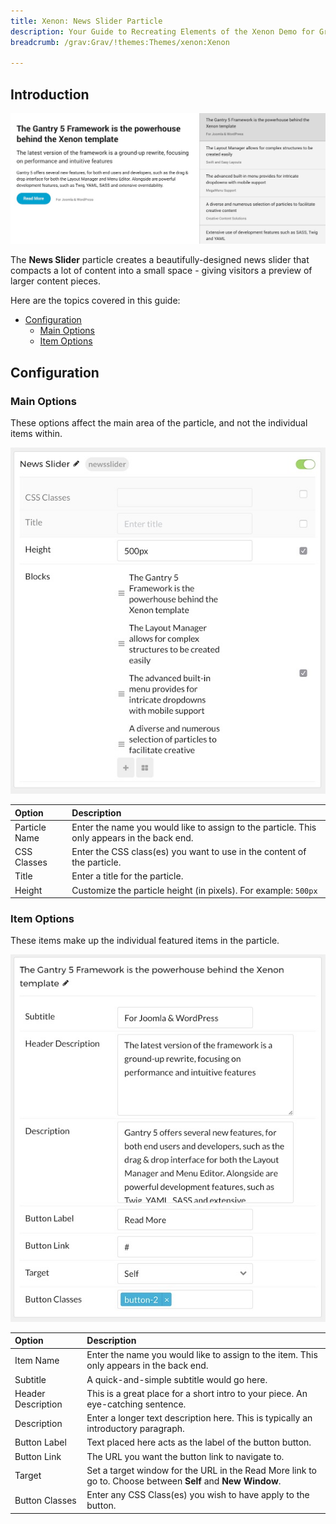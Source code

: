 ```yaml
---
title: Xenon: News Slider Particle
description: Your Guide to Recreating Elements of the Xenon Demo for Grav
breadcrumb: /grav:Grav/!themes:Themes/xenon:Xenon

---
```


## Introduction

![](assets/particle_newsslider1.jpeg)

The **News Slider** particle creates a beautifully-designed news slider that compacts a lot of content into a small space - giving visitors a preview of larger content pieces.

Here are the topics covered in this guide:

* [Configuration](#configuration)
    - [Main Options](#main-options)
    - [Item Options](#item-options)

## Configuration

### Main Options 

These options affect the main area of the particle, and not the individual items within.

![](assets/particle_newsslider2.jpeg)

| Option        | Description                                                                                 |
| :-----        | :-----                                                                                      |
| Particle Name | Enter the name you would like to assign to the particle. This only appears in the back end. |
| CSS Classes   | Enter the CSS class(es) you want to use in the content of the particle.                     |
| Title         | Enter a title for the particle.                                                             |
| Height        | Customize the particle height (in pixels). For example: `500px`                             |


### Item Options

These items make up the individual featured items in the particle.

![](assets/particle_newsslider3.jpeg)

| Option             | Description                                                                                                 |
| :-----             | :-----                                                                                                      |
| Item Name          | Enter the name you would like to assign to the item. This only appears in the back end.                     |
| Subtitle           | A quick-and-simple subtitle would go here.                                                                  |
| Header Description | This is a great place for a short intro to your piece. An eye-catching sentence.                            |
| Description        | Enter a longer text description here. This is typically an introductory paragraph.                          |
| Button Label       | Text placed here acts as the label of the button button.                                                    |
| Button Link        | The URL you want the button link to navigate to.                                                            |
| Target             | Set a target window for the URL in the Read More link to go to. Choose between **Self** and **New Window**. |
| Button Classes     | Enter any CSS Class(es) you wish to have apply to the button.                                               |
